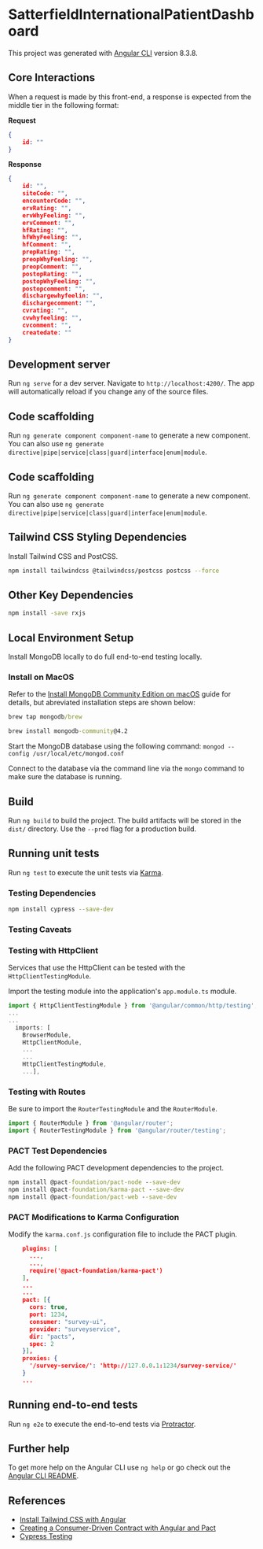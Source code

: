 # SatterfieldInternationalPatientDashboard

This project was generated with [Angular CLI](https://github.com/angular/angular-cli) version 8.3.8.

## Core Interactions
When a request is made by this front-end, a response is expected from the middle tier in the following format:

**Request**
```json
{
    id: ""
}
```

**Response**

```json
{
    id: "",
    siteCode: "",
    encounterCode: "",
    ervRating: "",
    ervWhyFeeling: "",
    ervComment: "",
    hfRating: "",
    hfWhyFeeling: "",
    hfComment: "",
    prepRating: "",
    preopWhyFeeling: "",
    preopComment: "",
    postopRating: "",
    postopWhyFeeling: "",
    postopcomment: "",
    dischargewhyfeelin: "",
    dischargecomment: "",
    cvrating: "",
    cvwhyfeeling: "",
    cvcomment: "",
    createdate: ""
}
```

## Development server

Run `ng serve` for a dev server. Navigate to `http://localhost:4200/`. The app will automatically reload if you change any of the source files.

## Code scaffolding

Run `ng generate component component-name` to generate a new component. You can also use `ng generate directive|pipe|service|class|guard|interface|enum|module`.

## Code scaffolding

Run `ng generate component component-name` to generate a new component. You can also use `ng generate directive|pipe|service|class|guard|interface|enum|module`.

## Tailwind CSS Styling Dependencies

Install Tailwind CSS and PostCSS.

```sh
npm install tailwindcss @tailwindcss/postcss postcss --force
```

## Other Key Dependencies

```cmd
npm install -save rxjs
```

## Local Environment Setup

Install MongoDB locally to do full end-to-end testing locally.

### Install on MacOS

Refer to the [Install MongoDB Community Edition on macOS](https://docs.mongodb.com/manual/tutorial/install-mongodb-on-os-x/) guide for details, but abreviated installation steps are shown below:

```cmd
brew tap mongodb/brew

brew install mongodb-community@4.2
```

Start the MongoDB database using the following command: `mongod --config /usr/local/etc/mongod.conf`

Connect to the database via the command line via the `mongo` command to make sure the database is running.

## Build

Run `ng build` to build the project. The build artifacts will be stored in the `dist/` directory. Use the `--prod` flag for a production build.

## Running unit tests

Run `ng test` to execute the unit tests via [Karma](https://karma-runner.github.io).

### Testing Dependencies

```sh
npm install cypress --save-dev
```

### Testing Caveats


### Testing with HttpClient

Services that use the HttpClient can be tested with the `HttpClientTestingModule`.

Import the testing module into the application's `app.module.ts` module.
```javascript
import { HttpClientTestingModule } from '@angular/common/http/testing';
...
...
  imports: [
    BrowserModule,
    HttpClientModule,
    ...
    ...
    HttpClientTestingModule,
    ...],
```

### Testing with Routes

Be sure to import the `RouterTestingModule` and the `RouterModule`.

```typescript
import { RouterModule } from '@angular/router';
import { RouterTestingModule } from '@angular/router/testing';
```

### PACT Test Dependencies

Add the following PACT development dependencies to the project.

```cmd
npm install @pact-foundation/pact-node --save-dev
npm install @pact-foundation/karma-pact --save-dev
npm install @pact-foundation/pact-web --save-dev
```

### PACT Modifications to Karma Configuration

Modify the `karma.conf.js` configuration file to include the PACT plugin.

```json
    plugins: [
      ...,
      ...,
      require('@pact-foundation/karma-pact')
    ],
    ...
    ...
    pact: [{
      cors: true,
      port: 1234,
      consumer: "survey-ui",
      provider: "surveyservice",
      dir: "pacts",
      spec: 2
    }],
    proxies: {
      '/survey-service/': 'http://127.0.0.1:1234/survey-service/'
    }
    ...
```

## Running end-to-end tests

Run `ng e2e` to execute the end-to-end tests via [Protractor](http://www.protractortest.org/).

## Further help

To get more help on the Angular CLI use `ng help` or go check out the [Angular CLI README](https://github.com/angular/angular-cli/blob/master/README.md).

## References

- [Install Tailwind CSS with Angular](https://tailwindcss.com/docs/installation/framework-guides/angular)
- [Creating a Consumer-Driven Contract with Angular and Pact](https://reflectoring.io/consumer-driven-contracts-with-angular-and-pact/)
- [Cypress Testing](https://docs.cypress.io/app/get-started/why-cypress)
